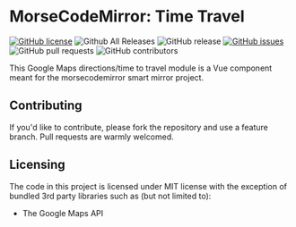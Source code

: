 # MorseCodeMirror: Time Travel

[![GitHub license](https://img.shields.io/github/license/morsecodemedia/morsecodemirror-timetravel.svg)](https://github.com/morsecodemedia/morsecodemirror-timetravel/blob/master/LICENSE) 
![Github All Releases](https://img.shields.io/github/downloads/morsecodemedia/morsecodemirror-timetravel/total.svg) 
![GitHub release](https://img.shields.io/github/release/morsecodemedia/morsecodemirror-timetravel.svg) 
[![GitHub issues](https://img.shields.io/github/issues/morsecodemedia/morsecodemirror-timetravel.svg)](https://github.com/morsecodemedia/morsecodemirror-timetravel/issues) 
![GitHub pull requests](https://img.shields.io/github/issues-pr/morsecodemedia/morsecodemirror-timetravel.svg) 
![GitHub contributors](https://img.shields.io/github/contributors/morsecodemedia/morsecodemirror-timetravel.svg)  

This Google Maps directions/time to travel module is a Vue component meant for the morsecodemirror smart mirror project.

## Contributing

If you'd like to contribute, please fork the repository and use a feature branch. Pull requests are warmly welcomed.

## Licensing

The code in this project is licensed under MIT license with the exception of
bundled 3rd party libraries such as (but not limited to):

* The Google Maps API
